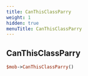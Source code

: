 ```yaml
---
title: CanThisClassParry
weight: 1
hidden: true
menuTitle: CanThisClassParry
---
```

## CanThisClassParry
```perl
$mob->CanThisClassParry()
```